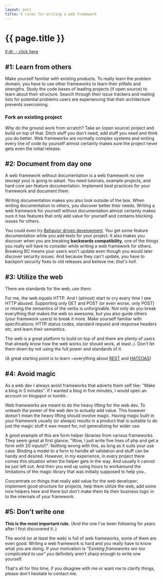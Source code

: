 ```yaml
---
layout: post
title: 5 rules for writing a web framework
---
```


{{ page.title }}
================

<a href="#rule5">tl;dr; - click here</a>

## #1: Learn from others
Make yourself familiar with existing products. To really learn the problem domain, you have to use other frameworks to learn their pitfalls and strengths. Study the code bases of leading projects (if open source) to learn about their structure. Search through their issue trackers and mailing lists for potential problems users are experiencing that their architecture prevents overcoming.

### Fork an existing project
Why do the ground work from scratch? Take an (open source) project and build on top of that. Ditch stuff you don't need, add stuff you need and think you do better. Web frameworks are normally complex systems and writing every line of code by yourself almost certainly makes sure the project never gets even the initial release.

## #2: Document from day one
A web framework without documentation is a web framework no one (except you) is going to adopt. You need tutorials, example projects, and hard core per-feature documentation. Implement best practices for your framework and document them.

Writing documentation makes you also look outside of the box. When writing documentation to others, you discover better their needs. Writing a web framework for yourself without documentation almost certainly makes sure it has features that only add value for yourself and contains blocking issues for others.

You could even try <a href="http://en.wikipedia.org/wiki/Behavior_Driven_Development">Behavior driven development</a>. You get some feature documentation while you add tests for your project. It also makes you discover when you are breaking **backwards compatibility**, one of the things you really will have to consider while writing a web framework for others. Breaking BC means your users won't update even though you would later discover security issues. And because they can't update, you have to backport security fixes to old releases and believe me: *that's hell*.

## #3: Utilize the web
There are standards for the web, *use them*.

For me, the web equals HTTP. And I (almost) start to cry every time I see HTTP abused. Supporting only GET and POST (or even worse, only POST) or mixing the semantics of the verbs is unforgivable. Not only do you break everything that makes the web so awesome, but you also guide others (your framework users) to break it more. Make yourself familiar with specifications: HTTP status codes, standard request and response headers etc, and learn their semantics. 

The web is a great platform to build on top of and there are plenty of users that already know how the web works (or should work, at least..). Don't let them down by not using the full power and standards of it.

(A great starting point is to learn ~everything about <a href="http://en.wikipedia.org/wiki/Representational_state_transfer">REST</a> and <a href="http://en.wikipedia.org/wiki/HATEOAS">HATEOAS</a>)

## #4: Avoid magic
As a web dev I always avoid frameworks that adverts them self like: "Make a blog in 5 minutes". If I wanted a blog in five minutes, I would open an account on blogspot or tumblr..

Web frameworks are meant to do the heavy lifting for the web dev. To unleash the power of the web dev to actually add value. This however doesn't mean the heavy lifting should involve magic. Having magic built-in your framework usually (or always) results in a product that is suitable to do just the magic stuff it was meant for, not generalizing for wider use.

A good example of this are form helper libraries from various frameworks. They seem great at first glance; "Wow, I just write five lines of php and get a form with 20 inputs!!". Nothing wrong with this, as long as it suits your use case. Binding a model to a form to handle all validation and stuff can be handy and desired. However, in my experience, in every project there comes this situation when the helper gets in the way. And usually it cannot be just left out. And then you end up using hours to workaround the limitations of the magic library that was initially supposed to help you..

Concentrate on things that really add value for the web developer; implement good structure for projects, help them utilize the web, add some nice helpers here and there but don't make them tie their business logic in to the internals of your framework.

<a name="rule5"></a>
## #5: Don't write one
**This is the most important rule.** (And the one I've been following for years after I first discovered it..)

The world (or at least the web) is full of web frameworks, some of them are even good. Writing a web framework is hard and you really have to know what you are doing. If your motivation is *"Existing frameworks are too complicated to use"* you definitely aren't sharp enough to write one yourself.

That's all for this time, if you disagree with me or want me to clarify things, please don't hesitate to contact me.